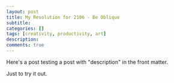 ```yaml
---
layout: post
title: My Resolution for 2106 - Be Oblique
subtitle:
categories: []
tags: [creativity, productivity, art]
description:
comments: true
---
```


Here's a post testing a post with "description" in the front matter.

Just to try it out.
